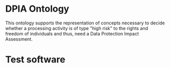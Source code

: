 # DPIA Ontology

This ontology supports the representation of concepts necessary to decide whether a processing activity is of type "high risk" to the rights and freedom of individuals and thus, need a Data Protection Impact Assessment.

# Test software 